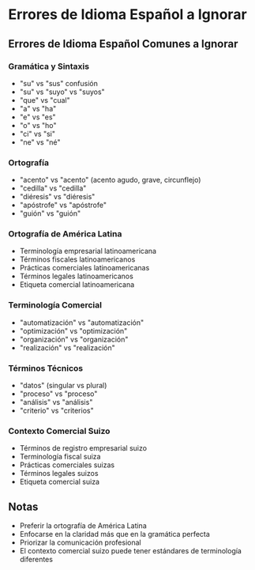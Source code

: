 # Errores de Idioma Español a Ignorar

## Errores de Idioma Español Comunes a Ignorar

### Gramática y Sintaxis
- "su" vs "sus" confusión
- "su" vs "suyo" vs "suyos"
- "que" vs "cual"
- "a" vs "ha"
- "e" vs "es"
- "o" vs "ho"
- "ci" vs "si"
- "ne" vs "né"

### Ortografía
- "acento" vs "acento" (acento agudo, grave, circunflejo)
- "cedilla" vs "cedilla"
- "diéresis" vs "diéresis"
- "apóstrofe" vs "apóstrofe"
- "guión" vs "guión"

### Ortografía de América Latina
- Terminología empresarial latinoamericana
- Términos fiscales latinoamericanos
- Prácticas comerciales latinoamericanas
- Términos legales latinoamericanos
- Etiqueta comercial latinoamericana

### Terminología Comercial
- "automatización" vs "automatización"
- "optimización" vs "optimización"
- "organización" vs "organización"
- "realización" vs "realización"

### Términos Técnicos
- "datos" (singular vs plural)
- "proceso" vs "proceso"
- "análisis" vs "análisis"
- "criterio" vs "criterios"

### Contexto Comercial Suizo
- Términos de registro empresarial suizo
- Terminología fiscal suiza
- Prácticas comerciales suizas
- Términos legales suizos
- Etiqueta comercial suiza

## Notas
- Preferir la ortografía de América Latina
- Enfocarse en la claridad más que en la gramática perfecta
- Priorizar la comunicación profesional
- El contexto comercial suizo puede tener estándares de terminología diferentes
